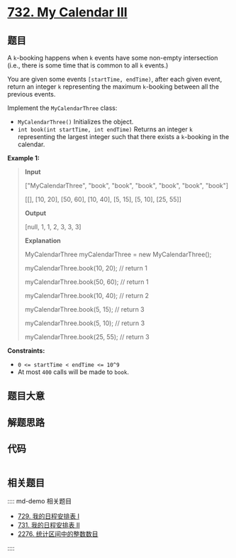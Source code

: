 # [732. My Calendar III](https://leetcode.com/problems/my-calendar-iii/)

## 题目

A `k`-booking happens when `k` events have some non-empty intersection (i.e.,
there is some time that is common to all `k` events.)

You are given some events `[startTime, endTime)`, after each given event,
return an integer `k` representing the maximum `k`-booking between all the
previous events.

Implement the `MyCalendarThree` class:

- `MyCalendarThree()` Initializes the object.
- `int book(int startTime, int endTime)` Returns an integer `k` representing the largest integer such that there exists a `k`-booking in the calendar.

**Example 1:**

> **Input**
>
> ["MyCalendarThree", "book", "book", "book", "book", "book", "book"]
>
> [[], [10, 20], [50, 60], [10, 40], [5, 15], [5, 10], [25, 55]]
>
> **Output**
>
> [null, 1, 1, 2, 3, 3, 3]
>
> **Explanation**
>
> MyCalendarThree myCalendarThree = new MyCalendarThree();
>
> myCalendarThree.book(10, 20); // return 1
>
> myCalendarThree.book(50, 60); // return 1
>
> myCalendarThree.book(10, 40); // return 2
>
> myCalendarThree.book(5, 15); // return 3
>
> myCalendarThree.book(5, 10); // return 3
>
> myCalendarThree.book(25, 55); // return 3

**Constraints:**

- `0 <= startTime < endTime <= 10^9`
- At most `400` calls will be made to `book`.

## 题目大意

## 解题思路

## 代码

```javascript

```

## 相关题目

:::: md-demo 相关题目

- [729. 我的日程安排表 I](https://leetcode.com/problems/my-calendar-i)
- [731. 我的日程安排表 II](https://leetcode.com/problems/my-calendar-ii)
- [2276. 统计区间中的整数数目](https://leetcode.com/problems/count-integers-in-intervals)

::::
